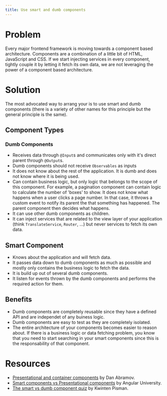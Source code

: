 ```yaml
---
title: Use smart and dumb components
---
```


# Problem

Every major frontend framework is moving towards a component based architecture. Components are a combination of a little bit of HTML, JavaScript and CSS. If we start injecting services in every component, tightly couple it by letting it fetch its own data, we are not leveraging the power of a component based architecture.

# Solution

The most advocated way to arrang your is to use smart and dumb components (there is a variety of other names for this principle but the general principle is the same).

## Component Types

### Dumb Components

* Receives data through `@Input`s and communicates only with it's direct parent through `@Output`s.
* Dumb components should not receive `Observables` as inputs
* It does not know about the rest of the application. It is dumb and does not know where it is being used.
* Can contain business logic, but only logic that belongs to the scope of this component. For example, a pagination component can contain logic to calculate the number of 'boxes' to show. It does not know what happens when a user clicks a page number. In that case, it throws a custom event to notify its parent the that something has happened. The parent component then decides what happens.
* It can use other dumb components as children.
* It can inject services that are related to the view layer of your application (think `TranslateService`, `Router`, ...) but never services to fetch its own data.

## Smart Component

* Knows about the application and will fetch data.
* It passes data down to dumb components as much as possible and mostly only contains the business logic to fetch the data.
* It is build up out of several dumb components.
* It listen for events thrown by the dumb components and performs the required action for them.

## Benefits

* Dumb components are completely reusable since they have a defined API and are independet of any buiness logic.
* Dumb components are easy to test as they are completely isolated.
* The entire architecture of your components becomes easier to reason about. If there is a business logic or data fetching problem, you know that you need to start searching in your smart components since this is the responsability of that component.

# Resources

* [Presentational and container components](https://medium.com/@dan_abramov/smart-and-dumb-components-7ca2f9a7c7d0) by Dan Abramov.
* [Smart components vs Presentational components](https://blog.angular-university.io/angular-2-smart-components-vs-presentation-components-whats-the-difference-when-to-use-each-and-why/) by Angular University.
* [The smart vs dumb component quiz](https://blog.strongbrew.io/the-smart-vs-dumb-components-quiz/) by Kwinten Pisman.
